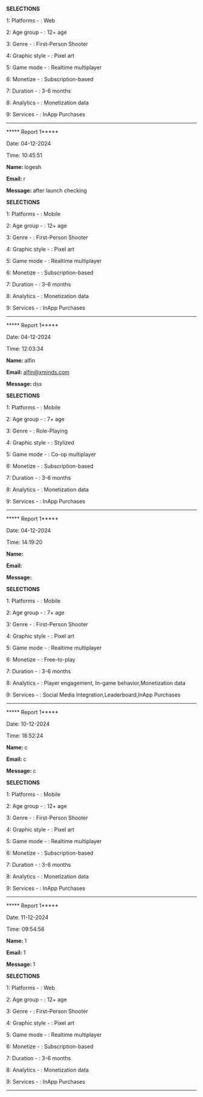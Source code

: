<b> SELECTIONS </b>

 1: Platforms - : Web

 2: Age group - : 12+ age

 3: Genre - :  First-Person Shooter

 4: Graphic style - :  Pixel art

 5: Game mode - : Realtime  multiplayer

 6: Monetize - :  Subscription-based

 7: Duration - : 3-6 months

 8: Analytics - : Monetization data

 9: Services - : InApp Purchases

__________________________________

***** Report  1*****

Date: 04-12-2024 

Time: 10:45:51

<b> Name:  </b>logesh

 <b> Email: </b> r

 <b> Message: </b> after launch checking


<b> SELECTIONS </b>

 1: Platforms - : Mobile

 2: Age group - : 12+ age

 3: Genre - :  First-Person Shooter

 4: Graphic style - :  Pixel art

 5: Game mode - : Realtime  multiplayer

 6: Monetize - :  Subscription-based

 7: Duration - : 3-6 months

 8: Analytics - : Monetization data

 9: Services - : InApp Purchases

__________________________________

***** Report  1*****

Date: 04-12-2024 

Time: 12:03:34

<b> Name:  </b>alfin

 <b> Email: </b> alfin@xminds.com

 <b> Message: </b> dss


<b> SELECTIONS </b>

 1: Platforms - : Mobile

 2: Age group - : 7+ age

 3: Genre - : Role-Playing 

 4: Graphic style - : Stylized

 5: Game mode - : Co-op multiplayer

 6: Monetize - :  Subscription-based

 7: Duration - : 3-6 months

 8: Analytics - : Monetization data

 9: Services - : InApp Purchases

__________________________________

***** Report  1*****

Date: 04-12-2024 

Time: 14:19:20

<b> Name:  </b>

 <b> Email: </b> 

 <b> Message: </b> 


<b> SELECTIONS </b>

 1: Platforms - : Mobile

 2: Age group - : 7+ age

 3: Genre - :  First-Person Shooter

 4: Graphic style - :  Pixel art

 5: Game mode - : Realtime  multiplayer

 6: Monetize - :  Free-to-play

 7: Duration - : 3-6 months

 8: Analytics - : Player engagement, In-game behavior,Monetization data

 9: Services - : Social Media Integration,Leaderboard,InApp Purchases

__________________________________

***** Report  1*****

Date: 10-12-2024 

Time: 18:52:24

<b> Name:  </b>c

 <b> Email: </b> c

 <b> Message: </b> c


<b> SELECTIONS </b>

 1: Platforms - : Mobile

 2: Age group - : 12+ age

 3: Genre - :  First-Person Shooter

 4: Graphic style - :  Pixel art

 5: Game mode - : Realtime  multiplayer

 6: Monetize - :  Subscription-based

 7: Duration - : 3-6 months

 8: Analytics - : Monetization data

 9: Services - : InApp Purchases

__________________________________

***** Report  1*****

Date: 11-12-2024 

Time: 09:54:56

<b> Name:  </b>1

 <b> Email: </b> 1

 <b> Message: </b> 1


<b> SELECTIONS </b>

 1: Platforms - : Web

 2: Age group - : 12+ age

 3: Genre - :  First-Person Shooter

 4: Graphic style - :  Pixel art

 5: Game mode - : Realtime  multiplayer

 6: Monetize - :  Subscription-based

 7: Duration - : 3-6 months

 8: Analytics - : Monetization data

 9: Services - : InApp Purchases

__________________________________
